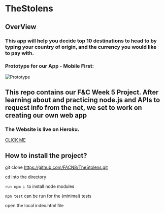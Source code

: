 # TheStolens
## OverView

### This app will help you decide top 10 destinations to head to by typing your country of origin, and the currency you would like to pay with.

### Prototype for our App - Mobile First:
![Prototype](https://i.imgur.com/xNWnE5b.jpg)

## This repo contains our F&C Week 5 Project. After learning about and practicing node.js and APIs to request info from the net, we set to work on creating our own web app 

### The Website is live on Heroku. 
[CLICK ME](http://the-stolens.herokuapp.com/)


## How to install the project?
git clone https://github.com/FACN8/TheStolens.git 

cd into the directory

`run npm i `to install node modules

`npm test` can be run for the (minimal) tests

open the local index.html file
